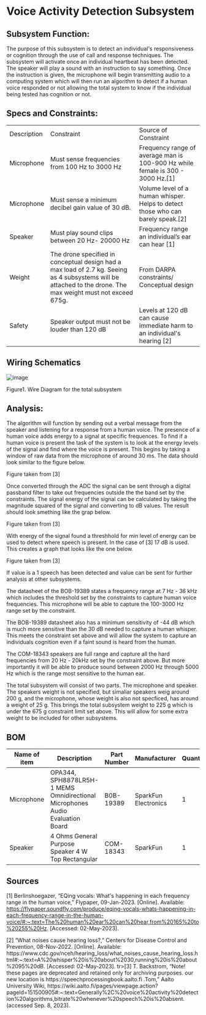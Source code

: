 # Voice Activity Detection Subsystem #

## Subsystem Function:

The purpose of this subsystem is to detect an individual's responsiveness or cognition through the use of call and response techniques. The subsystem will activate once an individual heartbeat has been detected. The speaker will play a sound with an instruction to say something. Once the instruction is given, the microphone will begin transmitting audio to a computing system which will then run an algorithm to detect if a human voice responded or not allowing the total system to know if the individual being tested has cognition or not.

## Specs and Constraints:			


<table>
  <tr>
   <td>Description
   </td>
   <td>Constraint
   </td>
   <td>Source of Constraint
   </td>
  </tr>
  <tr>
   <td>Microphone
   </td>
   <td>Must sense frequencies from 100 Hz to 3000 Hz
   </td>
   <td>Frequency range of average man is 100-900 Hz while female is 300 - 3000 Hz.[1]
   </td>
  </tr>
  <tr>
   <td>Microphone
   </td>
   <td>Must sense a minimum decibel gain value of 30 dB.
   </td>
   <td>Volume level of a human whisper. Helps to detect those who can barely speak.[2]
   </td>
  </tr>
  <tr>
   <td>Speaker
   </td>
   <td>Must play sound clips between 20 Hz- 20000 Hz 
   </td>
   <td>Frequency range an individual’s ear can hear [1]
   </td>
  </tr>
  <tr>
   <td>Weight
   </td>
   <td>The drone specified in conceptual design had a max load of 2.7 kg. Seeing as 4 subsystems will be attached to the drone. The max weight must not exceed 675g.
   </td>
   <td>From DARPA constraints/ Conceptual design
   </td>
  </tr>
  <tr>
   <td>Safety
   </td>
   <td>Speaker output must not be louder than 120 dB
   </td>
   <td>Levels at 120 dB can cause immediate harm to an individual's hearing [2]
   </td>
  </tr>
</table>


## Wiring Schematics



![image](https://user-images.githubusercontent.com/79685126/235611053-69878c8b-1b4f-4cb6-9a22-76f6e17996e6.png)


Figure1. Wire Diagram for the total subsystem

## Analysis:

The algorithm will function by sending out a verbal message from the speaker and listening for a response from a human voice. The presence of a human voice adds energy to a signal at specific frequences. To find if a human voice is present the task of the system is to look at the energy levels of the signal and find where the voice is present. This begins by taking a window of raw data from the microphone of around 30 ms. The data should look similar to the figure below.


Figure taken from [3]

Once converted through the ADC the signal can be sent through a digital passband filter to take out frequencies outside the the band set by the constraints. The signal energy of the signal can be calculated by taking the magnitude squared of the signal and converting to dB values. The result should look smething like the grap below. 


Figure taken from [3]

With energy of the signal found a threshhold for min level of energy can be used to detect where speech is present. In the case of [3] 17 dB is used. This creates a graph that looks like the one below.


Figure taken from [3]

If value is a 1 speech has been detected and value can be sent for further analysis at other subsystems.


The datasheet of the BOB-19389 states a frequency range at 7 Hz - 36 kHz which includes the threshold set by the constraints to capture human voice frequencies. This microphone will be able to capture the 100-3000 Hz range set by the constraint.

The BOB-19389 datasheet also has a minimum sensitivity of -44 dB which is much more sensitive than the 30 dB needed to capture a human whisper. This meets the constraint set above and will allow the system to capture an individuals cognition even if a faint sound is heard from the human.

The COM-18343 speakers are full range and capture all the hard frequencies from 20 Hz - 20kHz set by the constraint above. But more importantly it will be able to produce sound between 2000 Hz through 5000 Hz which is the range most sensitive to the human ear. 

The total subsystem will consist of two parts. The microphone and speaker. The speakers weight is not specified, but simaliar speakers weig around 200 g, and the microphone, whose weight is also not specficed, has around a weight of 25 g. This brings the total subsystem weight to 225 g which is under the 675 g constraint limit set above. This will allow for some extra weight to be included for other subsystems.

  

## BOM


| Name of item | Description | Part Number | Manufacturer | Quantity | Price | Total |
|--------------|-------------|-------------|--------------|----------|-------|-------|
| Microphone | 	OPA344, SPH8878LR5H-1 MEMS Omnidirectional Microphones Audio Evaluation Board | B0B-19389 | SparkFun Electronics | 1 | $6.95 | $6.95 |
| Speaker | 4 Ohms General Purpose Speaker 4 W Top Rectangular | COM-18343 | SparkFun | 1 | $10.95 | $10.95 |
  
## Sources

[1] Berlinshoegazer, “EQing vocals: What's happening in each frequency range in the human voice,” Flypaper, 09-Jan-2023. [Online]. Available: https://flypaper.soundfly.com/produce/eqing-vocals-whats-happening-in-each-frequency-range-in-the-human-voice/#:~:text=The%20human%20ear%20can%20hear,from%20165%20to%20255%20Hz. [Accessed: 02-May-2023]. 
</tr>[2] “What noises cause hearing loss?,” Centers for Disease Control and Prevention, 08-Nov-2022. [Online]. Available: https://www.cdc.gov/nceh/hearing_loss/what_noises_cause_hearing_loss.html#:~:text=A%20whisper%20is%20about%2030,running%20is%20about%2095%20dB. [Accessed: 02-May-2023]. 
</tr>tr>[3] T. Backstrom, “Note! these pages are deprecated and retained only for archiving purposes. our new location is https://speechprocessingbook.aalto.fi .Tom,” Aalto University Wiki, https://wiki.aalto.fi/pages/viewpage.action?pageId=151500905#:~:text=Generally%2C%20voice%20activity%20detection%20algorithms,bitrate%20whenever%20speech%20is%20absent. (accessed Sep. 8, 2023). 


